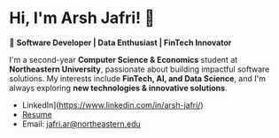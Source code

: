 # Hi, I'm Arsh Jafri! 👋

🚀 **Software Developer | Data Enthusiast | FinTech Innovator**

I'm a second-year **Computer Science & Economics** student at **Northeastern University**, passionate about building impactful software solutions. My interests include **FinTech, AI, and Data Science**, and I'm always exploring **new technologies & innovative solutions**.

- LinkedIn](https://www.linkedin.com/in/arsh-jafri/)
- [Resume](https://arshjafri.com/resume.pdf)
- Email: jafri.ar@northeastern.edu
